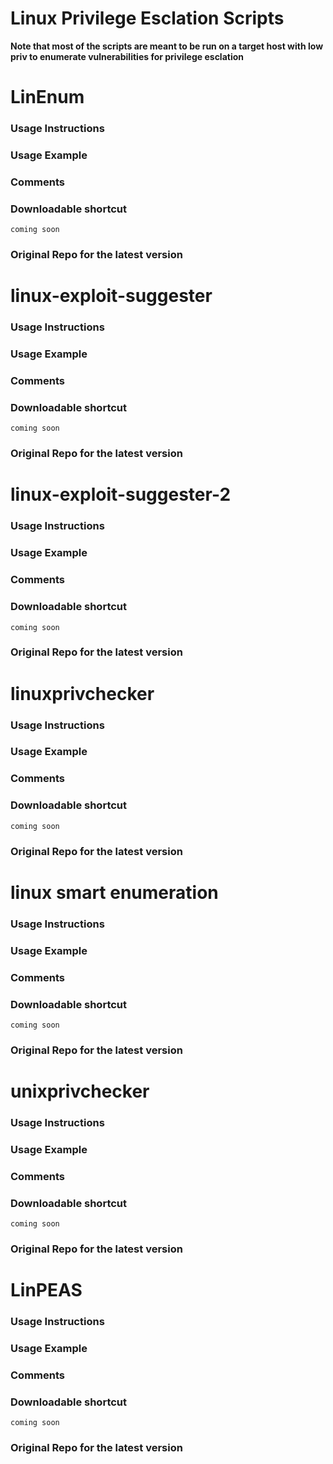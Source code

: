 # Linux Privilege Esclation Scripts

**Note that most of the scripts are meant to be run on a target host with low priv to enumerate vulnerabilities for privilege esclation**

# LinEnum

### Usage Instructions

### Usage Example

### Comments

### Downloadable shortcut
`coming soon`

### Original Repo for the latest version

# linux-exploit-suggester

### Usage Instructions

### Usage Example

### Comments

### Downloadable shortcut
`coming soon`

### Original Repo for the latest version

# linux-exploit-suggester-2

### Usage Instructions

### Usage Example

### Comments

### Downloadable shortcut
`coming soon`

### Original Repo for the latest version

# linuxprivchecker

### Usage Instructions

### Usage Example

### Comments

### Downloadable shortcut
`coming soon`

### Original Repo for the latest version

# linux smart enumeration

### Usage Instructions

### Usage Example

### Comments

### Downloadable shortcut
`coming soon`

### Original Repo for the latest version

# unixprivchecker

### Usage Instructions

### Usage Example

### Comments

### Downloadable shortcut
`coming soon`

### Original Repo for the latest version

# LinPEAS

### Usage Instructions

### Usage Example

### Comments

### Downloadable shortcut
`coming soon`

### Original Repo for the latest version

